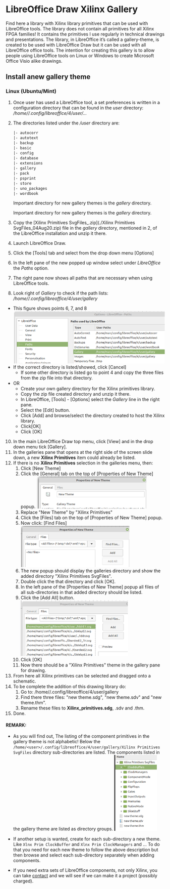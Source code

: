 # LibreOffice Draw Xilinx Gallery

Find here a library with Xilinx library primitives that can be used with LibreOffice tools.
The library does not contain all primitives for all Xilinx FPGA families! It contains the primitives I use regularly in technical drawings and presentations. The library, in LibreOffice it’s called a gallery-theme, is created to be used with LibreOffice Draw but it can be used with all LibreOffice office tools.
The intention for creating this gallery is to allow people using LibreOffice tools on Linux or Windows to create Microsoft Office Visio alike drawings.

## Install anew gallery theme

### Linux (Ubuntu/Mint)

1. Once user has used a LibreOffice tool, a set preferences is written in a configuration directory that can be found in the *user* directory: */home/<user>/.config/libreoffice/4/user/...*

3. The directories listed under the */user* directory are:

    ```
    |- autocorr
    |- autotext
    |- backup
    |- basic
    |- config
    |- database
    |- extensions
    |- gallery
    |- pack
    |- psprint
    |- store
    |- uno_packages
    |- wordbook
    ```

    Important directory for new gallery themes is the *gallery* directory.

    Important directory for new gallery themes is the *gallery* directory.

3. Copy the [Xilinx Primitives SvgFiles_<date>.zip](./Xilinx Primitives SvgFiles_04Aug20.zip) file in the *gallery* directory, mentioned in 2, of the LibreOffice installation and unzip it there.

4. Launch LibreOffice Draw.

5. Click the [Tools] tab and select from the drop down menu [Options]

6. In the left pane of the new popped up window select under *LibreOffice* the *Paths* option.

7. The right pane now shows all paths that are necessary when using LibreOffice tools.

9. Look right of *Gallery* to check if the path lists: */home/<user>/.config/libreoffice/4/user/gallery*
  - This figure shows points 6, 7, and 8
      <img src="Figures/LibreOffice_Gallery_1.png" alt="LibreOfice_1" style="zoom: 80%;" />
  - If the correct directory is listed/showed, click [Cancel]
      - If some other directory is listed go to point 4 and copy the three files from the zip file into that directory.
  - OR
      - Create your own gallery directory for the Xilinx primitives library.
      - Copy the zip file created directory and unzip it there.
      - In LibreOffice, [Tools] - [Options] select the *Gallery* line in the right pane.
      - Select the [Edit] button.
      - Click [Add] and browse/select the directory created to host the Xilinx library.
      - Click[OK]
      - Click [OK]
10. In the main LibreOffice Draw top menu, click [View] and in the drop down menu tick [Gallery].
11. In the galleries pane that opens at the right side of the screen slide down, a new **Xilinx Primitives** item could already be listed.
12. If there is no **Xilinx Primitives** selection in the galleries menu, then:
    1. Click [New Theme]
    2. Click the [General] tab on the top of [Properties of New Theme] popup.
        <img src="Figures/LibreOffice_2.png" alt="LibreOffice_2" style="zoom:67%;" />
    3. Replace "New Theme" by "Xilinx Primitives"
    4. Click the [Files] tab on the top of [Properties of New Theme] popup.
    5. Now click: [Find Files]
        <img src="Figures/LibreOffice_3.png" alt="LibreOffice_3" style="zoom:67%;" />
    6. The new popup should display the galleries directory and show the added directory "Xilinx Primitives SvgFiles".
    7. Double click the that directory and click [OK].
    8. In the left pane of the [Properties of New Theme] popup all files of all sub-directories in that added directory should be listed.
    9. Click the [Add All] button.
        <img src="Figures/LibreOffice_4.png" alt="LibreOffice_4" style="zoom:67%;" />
    11. Click [OK]
    12. Now there should be a "Xilinx Primitives" theme in the gallery pane for drawing.
13. From here all Xilinx primitives can be selected and dragged onto a schematic.
14. To be complete the addition of this drawing library do:
    1. Go to: /home/<user>/.config/libreoffice/4/user/gallery
    2. Find there three files: "new theme.sdg", "new theme.sdv" and "new theme.thm".
    3. Rename these files to **Xilinx_primitives.sdg**, .sdv and .thm.
15. Done.

#### REMARK:

- As you will find out, The listing of the component primitives in the gallery theme is not alphabetic!
    Below the `/home/<user>/.config/libreoffice/4/user/gallery/Xilinx Primitives SvgFiles` directory sub-directories are listed. The components listed in the gallery theme are listed as directory groups.
    <img src="Figures/LibreOffice_5.png" alt="LibreOffice_5" style="zoom:67%;" />

- If another setup is wanted, create for each sub-directory a new theme.
    Like `Xlnx Prim ClockBuffer` and `Xlnx Prim ClockManagers` and ...
    To do that you need for each new theme to follow the above description but then browse and select each sub-directory separately when adding components.
- If you need extra sets of LibreOffice components, not only Xilinx, you can take <a href="mailto:marc.defossez@zirconflex.be?subject=%3C%20Mail%20Subject%20%3E&body=%0AYour%20Name%20:%20%0ACompany%20:%20%0APhone%20:%20%0AEmail%20:%20%0A%0AYour%20message%20goes%20below.%20%0A%0A" >contact</a> and we will see if we can make it a project (possibly charged).


